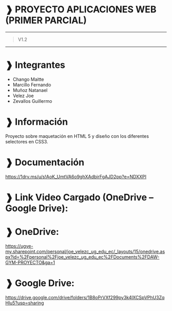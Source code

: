 # ❱ PROYECTO APLICACIONES WEB (PRIMER PARCIAL)

---

> V1.2

---

# ❱ Integrantes

- Chango Maitte
- Marcillo Fernando
- Muñoz Natanael
- Velez Joe
- Zevallos Guillermo

# ❱ Información

Proyecto sobre maquetación en HTML 5 y diseño con los diferentes selectores en CSS3.

# ❱ Documentación

https://1drv.ms/u/s!AoK_UmtVA6o9ghXAdbirFgAJD2pp?e=NDXXPI


# ❱ Link Video Cargado (OneDrive – Google Drive): 

# ❱ OneDrive: 

https://ugye-my.sharepoint.com/personal/joe_velezc_ug_edu_ec/_layouts/15/onedrive.aspx?id=%2Fpersonal%2Fjoe_velezc_ug_edu_ec%2FDocuments%2FDAW-GYM-PROYECTO&ga=1

# ❱ Google Drive: 

https://drive.google.com/drive/folders/1B8oPrVXf299py3k4lXCSpVPhU3ZqHlu5?usp=sharing 